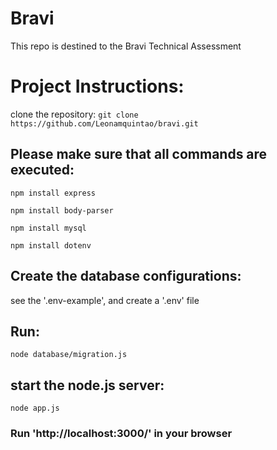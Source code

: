 # Bravi
This repo is destined to the Bravi Technical Assessment

# Project Instructions:

clone the repository: `git clone https://github.com/Leonamquintao/bravi.git`

## Please make sure that all commands are executed:

`npm install express`

`npm install body-parser`

`npm install mysql`

`npm install dotenv`

## Create the database configurations:

see the '.env-example', and create a '.env' file

## Run:

`node database/migration.js`

## start the node.js server:

`node app.js`

### Run 'http://localhost:3000/' in your browser
